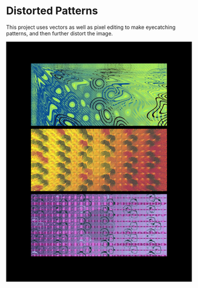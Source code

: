 # Distorted Patterns

This project uses vectors as well as pixel editing to make eyecatching patterns, and then further distort the image.

![All three images produced](Images/All.jpg)
